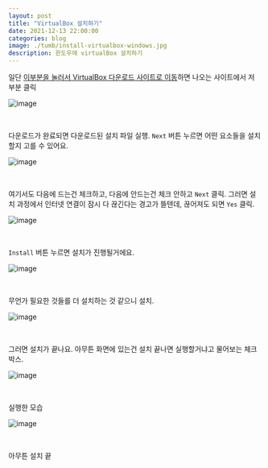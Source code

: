 ```yaml
---
layout: post
title: "VirtualBox 설치하기"
date: 2021-12-13 22:00:00
categories: blog
image: ./tumb/install-virtualbox-windows.jpg
description: 윈도우에 virtualBox 설치하기
---
```


일단 [이부분을 눌러서 VirtualBox 다운로드 사이트로 이동](https://www.virtualbox.org/wiki/Downloads)하면 나오는 사이트에서 저 부분 클릭

![image](https://darktornado.github.io/blog/assets/images/install-virtualbox-windows/0.jpg)

<br>

다운로드가 완료되면 다운로드된 설치 파일 실행. `Next` 버튼 누르면 어떤 요소들을 설치할지 고를 수 있어요.

![image](https://darktornado.github.io/blog/assets/images/install-virtualbox-windows/1.jpg)

<br>

여기서도 다음에 드는건 체크하고, 다음에 안드는건 체크 안하고 `Next` 클릭. 그러면 설치 과정에서 인터넷 연결이 잠시 다 끊긴다는 경고가 뜰텐데, 끊어져도 되면 `Yes` 클릭.

![image](https://darktornado.github.io/blog/assets/images/install-virtualbox-windows/2.jpg)

<br>

`Install` 버튼 누르면 설치가 진행될거에요.
 
![image](https://darktornado.github.io/blog/assets/images/install-virtualbox-windows/3.jpg)

<br>

무언가 필요한 것들를 더 설치하는 것 같으니 설치.

![image](https://darktornado.github.io/blog/assets/images/install-virtualbox-windows/4.jpg)

<br>

그러면 설치가 끝나요. 아무튼 화면에 있는건 설치 끝나면 실행할거냐고 물어보는 체크박스.

![image](https://darktornado.github.io/blog/assets/images/install-virtualbox-windows/5.jpg)

<br>

실행한 모습

![image](https://darktornado.github.io/blog/assets/images/install-virtualbox-windows/6.jpg)

<br>

아무튼 설치 끝